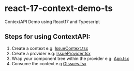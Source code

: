 # react-17-context-demo-ts
ContextAPI Demo using React17 and Typescript

## Steps for using ContextAPI:

1. Create a context e.g: [IssueContext.tsx](./contexts/IssueContext.tsx)
2. Create a provider e.g: [IssueProvider.tsx](./contexts/IssueProvider.tsx)
3. Wrap your component tree within the provider e.g: [App.tsx](App.tsx)
4. Consume the context e.g [GIssues.tsx](./components/GIssue.tsx)